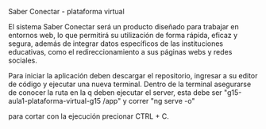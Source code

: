 Saber Conectar - plataforma virtual

El sistema Saber Conectar será un producto diseñado para trabajar en entornos web, lo que permitirá su utilización de forma rápida, eficaz y segura, además de integrar datos específicos de las instituciones educativas, como el redireccionamiento a sus páginas webs y redes sociales.

Para iniciar la aplicación deben descargar el repositorio, ingresar a su editor de código y ejecutar una nueva terminal.
Dentro de la terminal asegurarse de conocer la ruta en la q deben ejecutar el server, esta debe ser "g15-aula1-plataforma-virtual-g15
/app" y correr "ng serve -o"

para cortar con la ejecución precionar CTRL + C.
